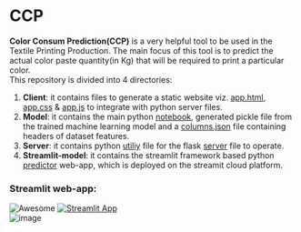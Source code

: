 # CCP
**Color Consum Prediction(CCP)** is a very helpful tool to be used in the Textile Printing Production. The main focus of this tool is to predict the actual color paste quantity(in Kg) that will be required to print a particular color.  
This repository is divided into 4 directories:  
1. **Client**: it contains files to generate a static website viz. [app.html](https://github.com/sinchan-s/CCP/blob/main/client/app.html), [app.css](https://github.com/sinchan-s/CCP/blob/main/client/app.css) & [app.js](https://github.com/sinchan-s/CCP/blob/main/client/app.js) to integrate with python server files.
2. **Model**: it contains the main python [notebook](https://github.com/sinchan-s/CCP/blob/main/model/Color-Consum-Prediction.ipynb), generated pickle file from the trained machine learning model and a [columns.json](https://github.com/sinchan-s/CCP/blob/main/model/columns.json) file containing headers of dataset features.
3. **Server**: it contains python [utiliy](https://github.com/sinchan-s/CCP/blob/main/server/util.py) file for the flask [server](https://github.com/sinchan-s/CCP/blob/main/server/server.py) file to operate.
4. **Streamlit-model**: it contains the streamlit framework based python [predictor](https://github.com/sinchan-s/CCP/blob/main/streamlit-model/st-color_pred.py) web-app, which is deployed on the streamit cloud platform.  
   
### Streamlit web-app:
![Awesome](https://cdn.rawgit.com/sindresorhus/awesome/d7305f38d29fed78fa85652e3a63e154dd8e8829/media/badge.svg)
[![Streamlit App](https://static.streamlit.io/badges/streamlit_badge_black_white.svg)](https://sinchan-s-ccp-streamlit-modelst-color-pred-9yqvu3.streamlitapp.com/)   
![image](https://user-images.githubusercontent.com/63915540/178790905-6fbae578-704d-4d3d-ba21-b7bdc2912442.png)

